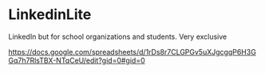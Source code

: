 # LinkedinLite
LinkedIn but for school organizations and students. Very exclusive


https://docs.google.com/spreadsheets/d/1rDs8r7CLGPGv5uXJgcgqP6H3GGq7h7RlsTBX-NTqCeU/edit?gid=0#gid=0
